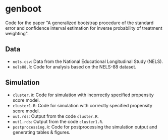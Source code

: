 # genboot
Code for the paper "A generalized bootstrap procedure of the standard error and confidence interval estimation for inverse probability of treatment weighting".
## Data
- `nels.csv`: Data from the National Educational Longitudinal Study (NELS). 
- `nels88.R`: Code for analysis based on the NELS-88 dataset. 
## Simulation
- `cluster.R`: Code for simulation with incorrectly specified propensity score model.
- `cluster1.R`: Code for simulation with correctly specified propensity score model.
- `out.rds`: Output from the code `cluster.R`. 
- `out1.rds`: Output from the code `cluster1.R`.
- `postprocessing.R`: Code for postprocessing the simulation output and generating tables & figures. 
